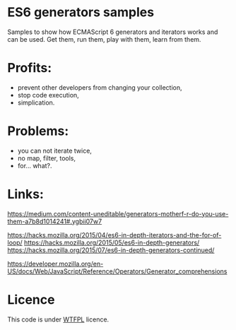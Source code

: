 # ES6 generators samples

Samples to show how ECMAScript 6 generators and iterators works and can be used. Get them, run them, play with them, learn from them.

# Profits:

 - prevent other developers from changing your collection,
 - stop code execution,
 - simplication.

# Problems:

 - you can not iterate twice,
 - no map, filter, tools,
 - for... what?.

# Links:

https://medium.com/content-uneditable/generators-motherf-r-do-you-use-them-a7b8d1014241#.ygbii07w7

https://hacks.mozilla.org/2015/04/es6-in-depth-iterators-and-the-for-of-loop/
https://hacks.mozilla.org/2015/05/es6-in-depth-generators/
https://hacks.mozilla.org/2015/07/es6-in-depth-generators-continued/

https://developer.mozilla.org/en-US/docs/Web/JavaScript/Reference/Operators/Generator_comprehensions

# Licence

This code is under [WTFPL](http://www.wtfpl.net/) licence.
